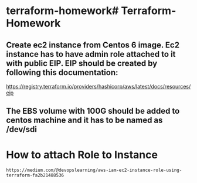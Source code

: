 # terraform-homework# Terraform-Homework
##  Create ec2 instance from Centos 6 image. Ec2 instance has to have admin role attached to it with public EIP. EIP should be created by    following this documentation: 

https://registry.terraform.io/providers/hashicorp/aws/latest/docs/resources/eip

## The EBS volume with 100G should be added to centos machine and it has to be named as /dev/sdi


# How to attach Role to Instance 
    https://medium.com/@devopslearning/aws-iam-ec2-instance-role-using-terraform-fa2b21488536
